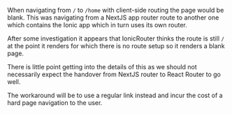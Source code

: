 When navigating from `/` to `/home` with client-side routing the page would be blank. This was navigating from a NextJS app router route to another one which contains the Ionic app which in turn uses its own router.

After some investigation it appears that IonicRouter thinks the route is still `/` at the point it renders for which there is no route setup so it renders a blank page.

There is little point getting into the details of this as we should not necessarily expect the handover from NextJS router to React Router to go well.

The workaround will be to use a regular link instead and incur the cost of a hard page navigation to the user.
